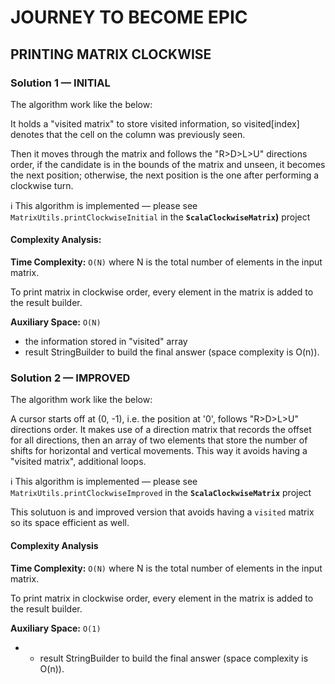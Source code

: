 # JOURNEY TO BECOME EPIC



## PRINTING MATRIX CLOCKWISE

### Solution 1 — INITIAL

The algorithm work like the below:

It holds a "visited matrix" to store visited information, so visited[index] denotes that the cell on the column was previously seen. 

Then it moves through the matrix and follows the "R>D>L>U" directions order, if the candidate is in the bounds of the matrix and unseen, it becomes the next position; otherwise, the next position is the one after performing a clockwise turn.

ℹ️ This algorithm is implemented — please see `MatrixUtils.printClockwiseInitial` in the __`ScalaClockwiseMatrix`)__ project

#### Complexity Analysis:

__Time Complexity:__ `O(N)`
where N is the total number of elements in the input matrix.
 
To print matrix in clockwise order, every element in the matrix is added to the result builder.

__Auxiliary Space:__ `O(N)`
- the information stored in "visited" array
- result StringBuilder to build the final answer (space complexity is O(n)).
  

### Solution 2 — IMPROVED

The algorithm work like the below:

A cursor starts off at (0, -1), i.e. the position at '0', follows "R>D>L>U" directions order. It makes use of a direction matrix that records the offset for all directions, then an array of two elements that store the number of shifts for horizontal and vertical movements. This way it avoids having a "visited matrix", additional loops.

ℹ️ This algorithm is implemented — please see `MatrixUtils.printClockwiseImproved` in the __`ScalaClockwiseMatrix`__ project

This solutuon is and improved version that avoids having a `visited` matrix so its space efficient as well.

#### Complexity Analysis

__Time Complexity:__ `O(N)`
where N is the total number of elements in the input matrix.
 
To print matrix in clockwise order, every element in the matrix is added to the result builder.

__Auxiliary Space:__ `O(1)`
- - result StringBuilder to build the final answer (space complexity is O(n)).
